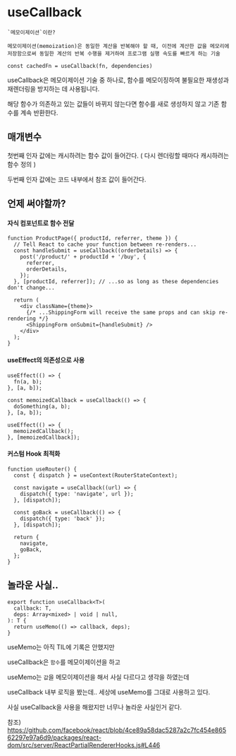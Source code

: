 # useCallback

```
`메모이제이션`이란?

메모이제이션(memoization)은 동일한 계산을 반복해야 할 때, 이전에 계산한 값을 메모리에 저장함으로써 동일한 계산의 반복 수행을 제거하여 프로그램 실행 속도를 빠르게 하는 기술
```

```
const cachedFn = useCallback(fn, dependencies)
```

useCallback은 메모이제이션 기술 중 하나로, 함수를 메모이징하여 불필요한 재생성과 재렌더링을 방지하는 데 사용됩니다.

해당 함수가 의존하고 있는 값들이 바뀌지 않는다면 함수를 새로 생성하지 않고 기존 함수를 계속 반환한다.

## 매개변수

첫번째 인자 값에는 캐시하려는 함수 값이 들어간다. ( 다시 렌더링할 때마다 캐시하려는 함수 정의 )

두번째 인자 값에는 코드 내부에서 참조 값이 들어간다.

## 언제 써야할까?

#### 자식 컴포넌트로 함수 전달

```
function ProductPage({ productId, referrer, theme }) {
  // Tell React to cache your function between re-renders...
  const handleSubmit = useCallback((orderDetails) => {
    post('/product/' + productId + '/buy', {
      referrer,
      orderDetails,
    });
  }, [productId, referrer]); // ...so as long as these dependencies don't change...

  return (
    <div className={theme}>
      {/* ...ShippingForm will receive the same props and can skip re-rendering */}
      <ShippingForm onSubmit={handleSubmit} />
    </div>
  );
}

```

#### useEffect의 의존성으로 사용

```
useEffect(() => {
  fn(a, b);
}, [a, b]);
```

```
const memoizedCallback = useCallback(() => {
  doSomething(a, b);
}, [a, b]);

useEffect(() => {
  memoizedCallback();
}, [memoizedCallback]);

```

#### 커스텀 Hook 최적화

```
function useRouter() {
  const { dispatch } = useContext(RouterStateContext);

  const navigate = useCallback((url) => {
    dispatch({ type: 'navigate', url });
  }, [dispatch]);

  const goBack = useCallback(() => {
    dispatch({ type: 'back' });
  }, [dispatch]);

  return {
    navigate,
    goBack,
  };
}
```

## 놀라운 사실..

```
export function useCallback<T>(
  callback: T,
  deps: Array<mixed> | void | null,
): T {
  return useMemo(() => callback, deps);
}
```

useMemo는 아직 TIL에 기록은 안했지만

useCallback은 `함수`를 메모이제이션을 하고

useMemo는 `값`을 메모이제이션을 해서 사실 다르다고 생각을 하였는데

useCallback 내부 로직을 봤는데.. 세상에 useMemo를 그대로 사용하고 있다.

사실 useCallback을 사용을 해왔지만 너무나 놀라운 사실인거 같다.

참조) https://github.com/facebook/react/blob/4ce89a58dac5287a2c7fc454e86562297e97a6d9/packages/react-dom/src/server/ReactPartialRendererHooks.js#L446
